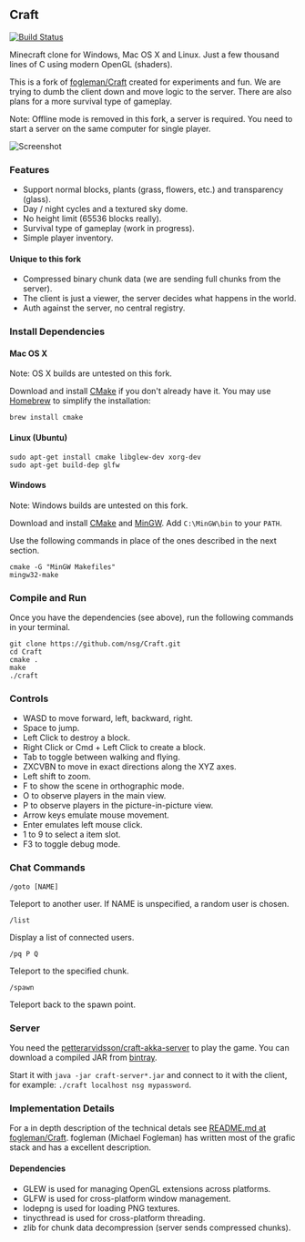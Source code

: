 ## Craft

[![Build Status](https://travis-ci.org/nsg/Craft.svg?branch=master)](https://travis-ci.org/nsg/Craft)

Minecraft clone for Windows, Mac OS X and Linux. Just a few thousand lines of C using modern OpenGL (shaders).

This is a fork of [fogleman/Craft](https://github.com/fogleman/Craft) created for experiments and fun. We are trying to dumb the client down and move logic to the server. There are also plans for a more survival type of gameplay.

Note: Offline mode is removed in this fork, a server is required. You need to start a server on the same computer for single player.

![Screenshot](http://i.imgur.com/MCkqcUY.png)

### Features

* Support normal blocks, plants (grass, flowers, etc.) and transparency (glass).
* Day / night cycles and a textured sky dome.
* No height limit (65536 blocks really).
* Survival type of gameplay (work in progress).
* Simple player inventory.

#### Unique to this fork

* Compressed binary chunk data (we are sending full chunks from the server).
* The client is just a viewer, the server decides what happens in the world.
* Auth against the server, no central registry.

### Install Dependencies

#### Mac OS X

Note: OS X builds are untested on this fork.

Download and install [CMake](http://www.cmake.org/cmake/resources/software.html)
if you don't already have it. You may use [Homebrew](http://brew.sh) to simplify
the installation:

    brew install cmake

#### Linux (Ubuntu)

    sudo apt-get install cmake libglew-dev xorg-dev
    sudo apt-get build-dep glfw

#### Windows

Note: Windows builds are untested on this fork.

Download and install [CMake](http://www.cmake.org/cmake/resources/software.html)
and [MinGW](http://www.mingw.org/). Add `C:\MinGW\bin` to your `PATH`.

Use the following commands in place of the ones described in the next section.

    cmake -G "MinGW Makefiles"
    mingw32-make

### Compile and Run

Once you have the dependencies (see above), run the following commands in your
terminal.

    git clone https://github.com/nsg/Craft.git
    cd Craft
    cmake .
    make
    ./craft

### Controls

- WASD to move forward, left, backward, right.
- Space to jump.
- Left Click to destroy a block.
- Right Click or Cmd + Left Click to create a block.
- Tab to toggle between walking and flying.
- ZXCVBN to move in exact directions along the XYZ axes.
- Left shift to zoom.
- F to show the scene in orthographic mode.
- O to observe players in the main view.
- P to observe players in the picture-in-picture view.
- Arrow keys emulate mouse movement.
- Enter emulates left mouse click.
- 1 to 9 to select a item slot.
- F3 to toggle debug mode.

### Chat Commands

    /goto [NAME]

Teleport to another user.
If NAME is unspecified, a random user is chosen.

    /list

Display a list of connected users.

    /pq P Q

Teleport to the specified chunk.

    /spawn

Teleport back to the spawn point.

### Server

You need the [petterarvidsson/craft-akka-server](https://github.com/petterarvidsson/craft-akka-server) to play the game. You can download a compiled JAR from [bintray](https://bintray.com/nsg/craft/craft-server/view).

Start it with `java -jar craft-server*.jar` and connect to it with the client, for example: `./craft localhost nsg mypassword`.

### Implementation Details

For a in depth description of the technical detals see [README.md at fogleman/Craft](https://github.com/fogleman/Craft/blob/master/README.md). fogleman (Michael Fogleman) has written most of the grafic stack and has a excellent description.

#### Dependencies

* GLEW is used for managing OpenGL extensions across platforms.
* GLFW is used for cross-platform window management.
* lodepng is used for loading PNG textures.
* tinycthread is used for cross-platform threading.
* zlib for chunk data decompression (server sends compressed chunks).
